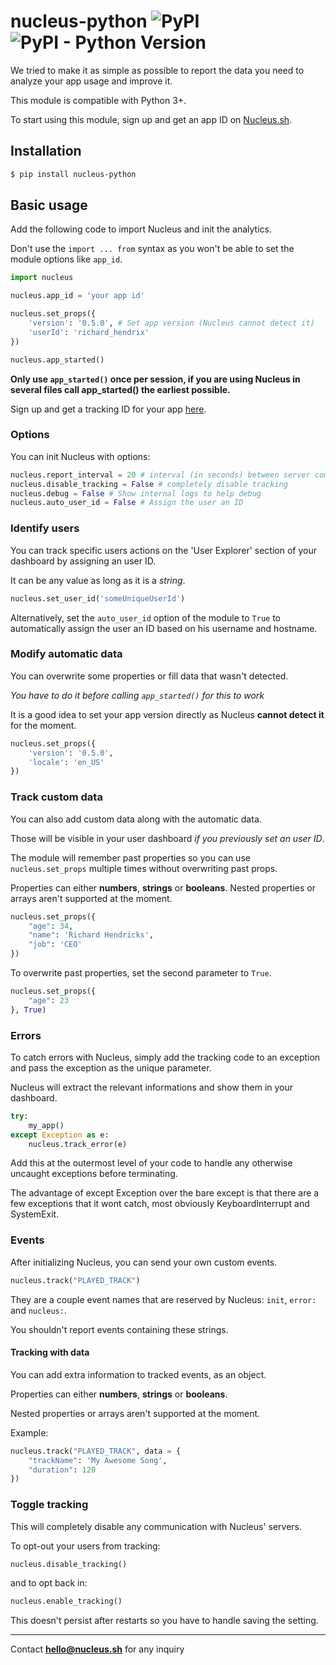 # nucleus-python ![PyPI](https://img.shields.io/pypi/v/nucleus-python) ![PyPI - Python Version](https://img.shields.io/pypi/pyversions/nucleus-python) 

We tried to make it as simple as possible to report the data you need to analyze your app usage and improve it.

This module is compatible with Python 3+.

To start using this module, sign up and get an app ID on [Nucleus.sh](https://nucleus.sh). 

## Installation

```bash
$ pip install nucleus-python
```

## Basic usage

Add the following code to import Nucleus and init the analytics.

Don't use the `import ... from` syntax as you won't be able to set the module options like `app_id`.


```python
import nucleus

nucleus.app_id = 'your app id'

nucleus.set_props({
	'version': '0.5.0', # Set app version (Nucleus cannot detect it)
	'userId': 'richard_hendrix'
})

nucleus.app_started()
```

**Only use `app_started()` once per session, if you are using Nucleus in several files call app_started() the earliest possible.**

Sign up and get a tracking ID for your app [here](https://nucleus.sh).

### Options

You can init Nucleus with options:

```python
nucleus.report_interval = 20 # interval (in seconds) between server com
nucleus.disable_tracking = False # completely disable tracking
nucleus.debug = False # Show internal logs to help debug
nucleus.auto_user_id = False # Assign the user an ID
```

### Identify users

You can track specific users actions on the 'User Explorer' section of your dashboard by assigning an user ID. 

It can be any value as long as it is a *string*.

```python
nucleus.set_user_id('someUniqueUserId')
```

Alternatively, set the `auto_user_id` option of the module to `True` to automatically assign the user an ID based on his username and hostname.

### Modify automatic data

You can overwrite some properties or fill data that wasn't detected.

*You have to do it before calling `app_started()` for this to work*

It is a good idea to set your app version directly as Nucleus **cannot detect it** for the moment.

```python
nucleus.set_props({
	'version': '0.5.0',
	'locale': 'en_US'
})
```

### Track custom data

You can also add custom data along with the automatic data.
 
Those will be visible in your user dashboard *if you previously set an user ID*.

The module will remember past properties so you can use `nucleus.set_props` multiple times without overwriting past props.

Properties can either **numbers**, **strings** or **booleans**. 
Nested properties or arrays aren't supported at the moment.

```python
nucleus.set_props({
	"age": 34,
	"name": 'Richard Hendricks',
	"job": 'CEO'
})
```

To overwrite past properties, set the second parameter to `True`. 

```python
nucleus.set_props({
	"age": 23
}, True)
```

### Errors

To catch errors with Nucleus, simply add the tracking code to an exception and pass the exception as the unique parameter. 

Nucleus will extract the relevant informations and show them in your dashboard.

```python
try:
    my_app()
except Exception as e:
	nucleus.track_error(e)
```

Add this at the outermost level of your code to handle any otherwise uncaught exceptions before terminating.

The advantage of except Exception over the bare except is that there are a few exceptions that it wont catch, most obviously KeyboardInterrupt and SystemExit.


### Events

After initializing Nucleus, you can send your own custom events.

```python
nucleus.track("PLAYED_TRACK")
```

They are a couple event names that are reserved by Nucleus: `init`, `error:` and `nucleus:`.

You shouldn't report events containing these strings.

#### Tracking with data

You can add extra information to tracked events, as an object.

Properties can either **numbers**, **strings** or **booleans**. 

Nested properties or arrays aren't supported at the moment.

Example:

```python
nucleus.track("PLAYED_TRACK", data = {
	"trackName": 'My Awesome Song',
	"duration": 120
})
```

### Toggle tracking

This will completely disable any communication with Nucleus' servers.

To opt-out your users from tracking:

```python
nucleus.disable_tracking()
```

and to opt back in:

```python
nucleus.enable_tracking()
```

This doesn't persist after restarts so you have to handle saving the setting.

---
Contact **hello@nucleus.sh** for any inquiry
